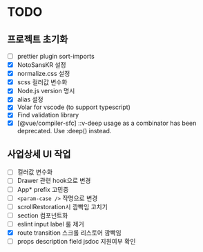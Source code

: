 # TODO

## 프로젝트 초기화

- [ ] prettier plugin sort-imports
- [x] NotoSansKR 설정
- [x] normalize.css 설정
- [x] scss 컬러값 변수화
- [x] Node.js version 명시
- [x] alias 설정
- [x] Volar for vscode (to support typescript)
- [x] Find validation library
- [x] [@vue/compiler-sfc] ::v-deep usage as a combinator has been deprecated. Use :deep(<inner-selector>) instead.

## 사업상세 UI 작업

- [ ] 컬러값 변수화
- [ ] Drawer 관련 hook으로 변경
- [ ] App\* prefix 고민중
- [ ] `<param-case />` 작명으로 변경
- [ ] scrollRestoration시 깜빡임 고치기
- [ ] section 컴포넌트화
- [ ] eslint input label 룰 제거
- [x] route transition 스크롤 리스토어 깜빡임
- [ ] props description field jsdoc 지원여부 확인
